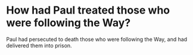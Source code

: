 # How had Paul treated those who were following the Way?

Paul had persecuted to death those who were following the Way, and had delivered them into prison.
